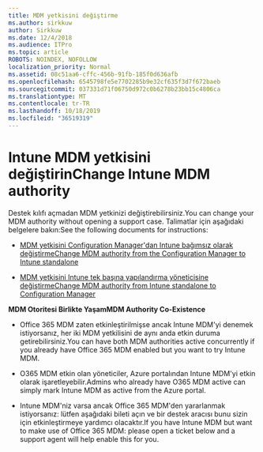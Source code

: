 ```yaml
---
title: MDM yetkisini değiştirme
ms.author: sirkkuw
author: Sirkkuw
ms.date: 12/4/2018
ms.audience: ITPro
ms.topic: article
ROBOTS: NOINDEX, NOFOLLOW
localization_priority: Normal
ms.assetid: 08c51aa6-cffc-456b-91fb-185f0d636afb
ms.openlocfilehash: 6545798fe5e7702285b9e32cf635f3d7f672baeb
ms.sourcegitcommit: 037331d71f06750d972c0b6278b23bb15c4806ca
ms.translationtype: MT
ms.contentlocale: tr-TR
ms.lasthandoff: 10/18/2019
ms.locfileid: "36519319"
---
```

# <a name="change-intune-mdm-authority"></a><span data-ttu-id="b55ae-102">Intune MDM yetkisini değiştirin</span><span class="sxs-lookup"><span data-stu-id="b55ae-102">Change Intune MDM authority</span></span>

<span data-ttu-id="b55ae-103">Destek kılıfı açmadan MDM yetkinizi değiştirebilirsiniz.</span><span class="sxs-lookup"><span data-stu-id="b55ae-103">You can change your MDM authority without opening a support case.</span></span> <span data-ttu-id="b55ae-104">Talimatlar için aşağıdaki belgelere bakın:</span><span class="sxs-lookup"><span data-stu-id="b55ae-104">See the following documents for instructions:</span></span>
  
- [<span data-ttu-id="b55ae-105">MDM yetkisini Configuration Manager'dan Intune bağımsız olarak değiştirme</span><span class="sxs-lookup"><span data-stu-id="b55ae-105">Change MDM authority from the Configuration Manager to Intune standalone</span></span>](https://docs.microsoft.com/sccm/mdm/deploy-use/migrate-change-mdm-authority)
    
- [<span data-ttu-id="b55ae-106">MDM yetkisini Intune tek başına yapılandırma yöneticisine değiştirme</span><span class="sxs-lookup"><span data-stu-id="b55ae-106">Change MDM authority from Intune standalone to Configuration Manager</span></span>](https://docs.microsoft.com/sccm/mdm/deploy-use/change-mdm-authority)
    
 <span data-ttu-id="b55ae-107">**MDM Otoritesi Birlikte Yaşam**</span><span class="sxs-lookup"><span data-stu-id="b55ae-107">**MDM Authority Co-Existence**</span></span>
  
- <span data-ttu-id="b55ae-108">Office 365 MDM zaten etkinleştirilmişse ancak Intune MDM'yi denemek istiyorsanız, her iki MDM yetkilisini de aynı anda etkin duruma getirebilirsiniz.</span><span class="sxs-lookup"><span data-stu-id="b55ae-108">You can have both MDM authorities active concurrently if you already have Office 365 MDM enabled but you want to try Intune MDM.</span></span>
    
- <span data-ttu-id="b55ae-109">O365 MDM etkin olan yöneticiler, Azure portalından Intune MDM'yi etkin olarak işaretleyebilir.</span><span class="sxs-lookup"><span data-stu-id="b55ae-109">Admins who already have O365 MDM active can simply mark Intune MDM as active from the Azure portal.</span></span>
    
- <span data-ttu-id="b55ae-110">Intune MDM'niz varsa ancak Office 365 MDM'den yararlanmak istiyorsanız: lütfen aşağıdaki bileti açın ve bir destek aracısı bunu sizin için etkinleştirmeye yardımcı olacaktır.</span><span class="sxs-lookup"><span data-stu-id="b55ae-110">If you have Intune MDM but want to make use of Office 365 MDM: please open a ticket below and a support agent will help enable this for you.</span></span>
    


